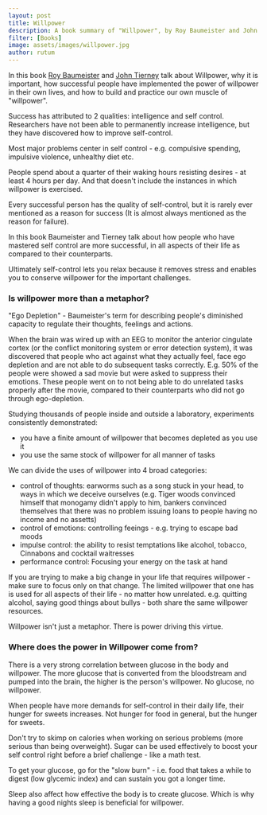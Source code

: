 ```yaml
---
layout: post
title: Willpower
description: A book summary of "Willpower", by Roy Baumeister and John Tierney
filter: [Books]
image: assets/images/willpower.jpg
author: rutum
---
```


In this book [Roy Baumeister](https://roybaumeister.com/) and [John Tierney](https://en.wikipedia.org/wiki/John_Tierney_(journalist)) talk about Willpower, why it is important, how successful people have implemented the power of willpower in their own lives, and how to build and practice our own muscle of "willpower". 

Success has attributed to 2 qualities: intelligence and self control. Researchers have not been able to permanently increase intelligence, but they have discovered how to improve self-control. 

Most major problems center in self control - e.g. compulsive spending, impulsive violence, unhealthy diet etc. 

People spend about a quarter of their waking hours resisting desires - at least 4 hours per day. And that doesn't include the instances in which willpower is exercised. 

Every successful person has the quality of self-control, but it is rarely ever mentioned as a reason for success (It is almost always mentioned as the reason for failure). 

In this book Baumeister and Tierney talk about how people who have mastered self control are more successful, in all aspects of their life as compared to their counterparts. 

Ultimately self-control lets you relax because it removes stress and enables you to conserve willpower for the important challenges.

### Is willpower more than a metaphor?

"Ego Depletion" - Baumeister's term for describing people's diminished capacity to regulate their thoughts, feelings and actions. 

When the brain was wired up with an EEG to monitor the anterior cingulate cortex (or the conflict monitoring system or error detection system), it was discovered that people who act against what they actually feel, face ego depletion and are not able to do subsequent tasks correctly. E.g. 50% of the people were showed a sad movie but were asked to suppress their emotions. These people went on to not being able to do unrelated tasks properly after the movie, compared to their counterparts who did not go through ego-depletion. 

Studying thousands of people inside and outside a laboratory, experiments consistently demonstrated: 
- you have a finite amount of willpower that becomes depleted as you use it
- you use the same stock of willpower for all manner of tasks

We can divide the uses of willpower into 4 broad categories:
- control of thoughts: earworms such as a song stuck in your head, to ways in which we deceive ourselves (e.g. Tiger woods convinced himself that monogamy didn't apply to him, bankers convinced themselves that there was no problem issuing loans to people having no income and no assetts)
- control of emotions: controlling feeings - e.g. trying to escape bad moods
- impulse control: the ability to resist temptations like alcohol, tobacco, Cinnabons and cocktail waitresses
- performance control: Focusing your energy on the task at hand

If you are trying to make a big change in your life that requires willpower - make sure to focus only on that change. The limited willpower that one has is used for all aspects of their life - no matter how unrelated. e.g. quitting alcohol, saying good things about bullys - both share the same willpower resources. 

Willpower isn't just a metaphor. There is power driving this virtue. 

### Where does the power in Willpower come from?

There is a very strong correlation between glucose in the body and willpower. The more glucose that is converted from the bloodstream and pumped into the brain, the higher is the person's willpower. No glucose, no willpower. 

When people have more demands for self-control in their daily life, their hunger for sweets increases. Not hunger for food in general, but the hunger for sweets. 

Don't try to skimp on calories when working on serious problems (more serious than being overweight). Sugar can be used effectively to boost your self control right before a brief challenge - like a math test. 

To get your glucose, go for the "slow burn" - i.e. food that takes a while to digest (low glycemic index) and can sustain you got a longer time. 

Sleep also affect how effective the body is to create glucose. Which is why having a good nights sleep is beneficial for willpower. 
